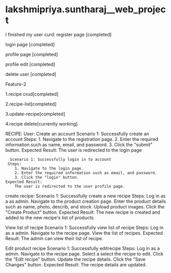 # lakshmipriya.suntharaj__web_project
I finished my
user curd:
register page [completed]

login page [completed]

profile page [completed]

profile edit [completed]

delete user [completed]


Feature-2

1.recipe crud[completed]

2.recipe-list[completed]

3.update-recipe[completed]

4.recipe delete[currently working]

RECIPE:
User:
Create an account
Scenario 1: Successfully create an account
    Steps:
        1. Navigate to the registration page.
        2. Enter the required information such as name, email, and password.
        3. Click the "submit" button.
    Expected Result:
         The user is redirected to the login page

      Scenario 1: Successfully login in to account
     Steps:
        1. Navigate to the login page.
        2. Enter the required information such as email, and password.
        3. Click the "login" button.
    Expected Result:
        The user is redirected to the user profile page.
create recipe:
Scenario 1: Successfully create a new recipe
Steps:
Log in as a as admin.
Navigate to the product creation page.
Enter the product details such as name, photo, describ, and stock.
Upload product images.
Click the "Create Product" button.
Expected Result:
The new recipe is created and added to the new recipe's list of products.  

View list of recipe
Scenario 1: Successfully view list of recipe
Steps:
Log in as a admin.
Navigate to the recipe page.
View the list of recipes.
Expected Result:
The admin can view their list of recipe.


Edit product recipe
Scenario 1: Successfully editrecipe
Steps:
Log in as a admin.
Navigate to the recipe page.
Select a select the recipe to edit.
Click the "Edit recipe" button.
Update the recipe details.
Click the "Save Changes" button.
Expected Result:
The recipe details are updated.

